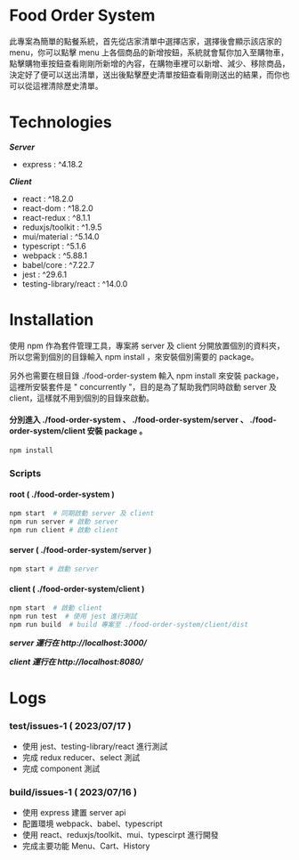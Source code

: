 # Food Order System

此專案為簡單的點餐系統，首先從店家清單中選擇店家，選擇後會顯示該店家的 menu，你可以點擊 menu 上各個商品的新增按鈕，系統就會幫你加入至購物車，點擊購物車按鈕查看剛剛所新增的內容，在購物車裡可以新增、減少、移除商品，決定好了便可以送出清單，送出後點擊歷史清單按鈕查看剛剛送出的結果，而你也可以從這裡清除歷史清單。

# Technologies

***Server***
* express : ^4.18.2

***Client***
* react : ^18.2.0
* react-dom : ^18.2.0
* react-redux : ^8.1.1
* reduxjs/toolkit : ^1.9.5
* mui/material : ^5.14.0
* typescript : ^5.1.6
* webpack : ^5.88.1
* babel/core : ^7.22.7
* jest : ^29.6.1
* testing-library/react : ^14.0.0
# Installation

使用 npm 作為套件管理工具，專案將 server 及 client 分開放置個別的資料夾，所以您需到個別的目錄輸入 npm install ，來安裝個別需要的 package。

另外也需要在根目錄 ./food-order-system 輸入 npm install 來安裝 package，這裡所安裝套件是 " concurrently "，目的是為了幫助我們同時啟動 server 及 client，這樣就不用到個別的目錄來啟動。

#### 分別進入 ./food-order-system 、 ./food-order-system/server 、 ./food-order-system/client 安裝 package 。

```bash
npm install
```

### Scripts

#### root ( ./food-order-system )
```bash
npm start  # 同期啟動 server 及 client  
npm run server # 啟動 server
npm run client # 啟動 client

```
#### server ( ./food-order-system/server )

```bash
npm start # 啟動 server
```

#### client ( ./food-order-system/client )

```bash
npm start  # 啟動 client
npm run test  # 使用 jest 進行測試
npm run build  # build 專案至 ./food-order-system/client/dist
```
***server 運行在 http://localhost:3000/***

***client 運行在 http://localhost:8080/***

# Logs
### test/issues-1 ( 2023/07/17 )
* 使用 jest、testing-library/react 進行測試
* 完成 redux reducer、select 測試
* 完成 component 測試

### build/issues-1 ( 2023/07/16 )
* 使用 express 建置 server api
* 配置環境 webpack、babel、typescript
* 使用 react、reduxjs/toolkit、mui、typescirpt 進行開發
* 完成主要功能 Menu、Cart、History
